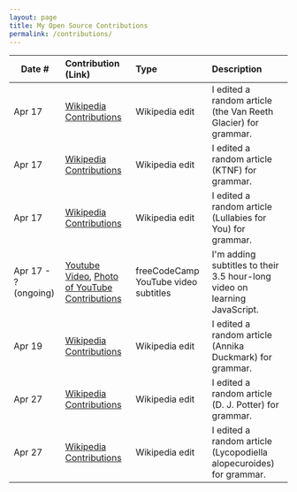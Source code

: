```yaml
---
layout: page
title: My Open Source Contributions
permalink: /contributions/
---
```


<!--
Type of the contribution should be "Wikipedia edit", "OpenStreet Map feature", "Documentation", "Course website", "Blog",
"Browse Add-on", etc.

The description should include a brief summary of what you did.

Replace the first row with your own contribution. 

-->





| Date #       | Contribution (Link)  | Type  | Description |
|---|:---|:---|:---|
| Apr 17 | [Wikipedia Contributions](https://en.wikipedia.org/wiki/Special:Contributions/Kylayujiri) | Wikipedia edit | I edited a random article (the Van Reeth Glacier) for grammar. |
| Apr 17 | [Wikipedia Contributions](https://en.wikipedia.org/wiki/Special:Contributions/Kylayujiri) | Wikipedia edit | I edited a random article (KTNF) for grammar. |
| Apr 17 | [Wikipedia Contributions](https://en.wikipedia.org/wiki/Special:Contributions/Kylayujiri) | Wikipedia edit | I edited a random article (Lullabies for You) for grammar. |
| Apr 17 - ? (ongoing) | [Youtube Video](https://en.wikipedia.org/wiki/Special:Contributions/Kylayujiri), [Photo of YouTube Contributions](https://drive.google.com/file/d/1eKYdi_88gJ-8hOWmc-66mdJU4qsDwImO/view?usp=sharing) | freeCodeCamp YouTube video subtitles | I'm adding subtitles to their 3.5 hour-long video on learning JavaScript. |
| Apr 19 | [Wikipedia Contributions](https://en.wikipedia.org/wiki/Special:Contributions/Kylayujiri) | Wikipedia edit | I edited a random article (Annika Duckmark) for grammar. |
| Apr 27 | [Wikipedia Contributions](https://en.wikipedia.org/wiki/Special:Contributions/Kylayujiri) | Wikipedia edit | I edited a random article (D. J. Potter) for grammar. |
| Apr 27 | [Wikipedia Contributions](https://en.wikipedia.org/wiki/Special:Contributions/Kylayujiri) | Wikipedia edit | I edited a random article (Lycopodiella alopecuroides) for grammar. |
